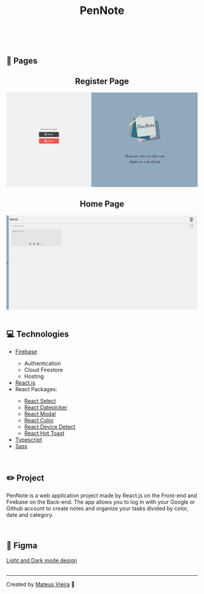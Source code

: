 <header>
    <h1>PenNote</h1>
</header>
<br>
<main>
    <div>
        <h2>📑 Pages</h2>
        <div align="center">
            <h2>Register Page</h2>
            <img src=".github/pennote-register-page.png">
            <h2>Home Page</h2>
            <img src=".github/pennote-home-page.png" alt="">
        </div>
    </div>
    <br>
    <div>
        <h2>💻 Technologies</h2>
        <ul>
            <li><a href="https://firebase.google.com/">Firebase</a></li>
            <ul>
                <li>Authentication</li>
                <li>Cloud Firestore</li>
                <li>Hosting</li>
            </ul>
            <li><a href="https://reactjs.org/">React.js</a></li>
            <li>React Packages:</li>
            <ul>
                <li><a href="https://react-select.com/home">React Select</a></li>
                <li><a href="https://reactdatepicker.com/">React Datepicker</a></li>
                <li><a href="http://reactcommunity.org/react-modal/">React Modal</a></li>
                <li><a href="https://casesandberg.github.io/react-color/">React Color</a></li>
                <li><a href="https://github.com/duskload/react-device-detect">React Device Detect</a></li>
                <li><a href="https://react-hot-toast.com/">React Hot Toast</a></li>
            </ul>
            <li><a href="https://www.typescriptlang.org/">Typescript</a></li>
            <li><a href="https://sass-lang.com/">Sass</a></li>
        </ul>
    </div>
    <br>
    <div>
        <h2>✏️ Project</h2>
        <p>PenNote is a web application project made by React.js on the Front-end and Firebase on the Back-end. The app
            allows you to log in with your Google or Github account to create notes and organize your tasks divided by
            color, date and category.</p>
    </div>
    <br>
    <div>
        <h2>🎨 Figma</h2>
        <a href="https://www.figma.com/file/czs9qQAReO0HBxXesCYmoq/PenNote?node-id=0%3A1">Light and Dark mode design</a>
    </div>
    <br>
    <div>
        <hr>
        <p>Created by <a href="https://www.linkedin.com/in/mateusvrs/">Mateus Vieira</a> 💛</p>
    </div>
</main>